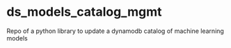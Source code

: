 # ds_models_catalog_mgmt
Repo of a python library to update a dynamodb catalog of machine learning models
